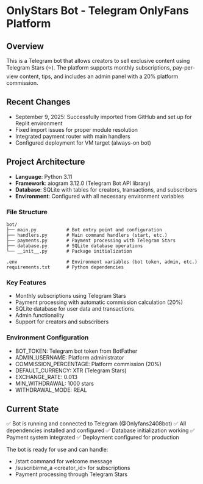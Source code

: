 # OnlyStars Bot - Telegram OnlyFans Platform

## Overview
This is a Telegram bot that allows creators to sell exclusive content using Telegram Stars (⭐️). The platform supports monthly subscriptions, pay-per-view content, tips, and includes an admin panel with a 20% platform commission.

## Recent Changes
- September 9, 2025: Successfully imported from GitHub and set up for Replit environment
- Fixed import issues for proper module resolution
- Integrated payment router with main handlers
- Configured deployment for VM target (always-on bot)

## Project Architecture
- **Language**: Python 3.11
- **Framework**: aiogram 3.12.0 (Telegram Bot API library)
- **Database**: SQLite with tables for creators, transactions, and subscribers
- **Environment**: Configured with all necessary environment variables

### File Structure
```
bot/
├── main.py           # Bot entry point and configuration
├── handlers.py       # Main command handlers (start, etc.)
├── payments.py       # Payment processing with Telegram Stars
├── database.py       # SQLite database operations
└── __init__.py       # Package initialization

.env                  # Environment variables (bot token, admin, etc.)
requirements.txt      # Python dependencies
```

### Key Features
- Monthly subscriptions using Telegram Stars
- Payment processing with automatic commission calculation (20%)
- SQLite database for user data and transactions
- Admin functionality
- Support for creators and subscribers

### Environment Configuration
- BOT_TOKEN: Telegram bot token from BotFather
- ADMIN_USERNAME: Platform administrator
- COMMISSION_PERCENTAGE: Platform commission (20%)
- DEFAULT_CURRENCY: XTR (Telegram Stars)
- EXCHANGE_RATE: 0.013
- MIN_WITHDRAWAL: 1000 stars
- WITHDRAWAL_MODE: REAL

## Current State
✅ Bot is running and connected to Telegram (@Onlyfans2408bot)
✅ All dependencies installed and configured
✅ Database initialization working
✅ Payment system integrated
✅ Deployment configured for production

The bot is ready for use and can handle:
- /start command for welcome message
- /suscribirme_a <creator_id> for subscriptions
- Payment processing through Telegram Stars